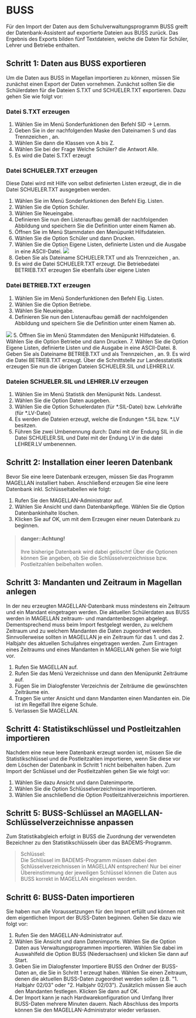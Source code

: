 # BUSS
Für den Import der Daten aus dem Schulverwaltungsprogramm BUSS greift der Datenbank-Assistent auf exportierte Dateien aus BUSS zurück. Das Ergebnis des Exports bilden fünf Textdateien, welche die Daten für Schüler, Lehrer und Betriebe enthalten.

## Schritt 1: Daten aus BUSS exportieren

Um die Daten aus BUSS in Magellan importieren zu können, müssen Sie zunächst einen Export der Daten vornehmen. Zunächst sollten Sie die Schülerdaten für die Dateien S.TXT und SCHUELER.TXT exportieren. Dazu gehen Sie wie folgt vor:

### Datei S.TXT erzeugen
1.	Wählen Sie im Menü Sonderfunktionen den Befehl SID -> Lernm.
2.	Geben Sie in der nachfolgenden Maske den Dateinamen S und das Trennzeichen , an.
3.	Wählen Sie dann die Klassen von A bis Z.
4.	Wählen Sie bei der Frage Welche Schüler? die Antwort Alle.
5.	Es wird die Datei S.TXT erzeugt


### Datei SCHUELER.TXT erzeugen
Diese Datei wird mit Hilfe von selbst definierten Listen erzeugt, die in die Datei SCHUELER.TXT ausgegeben werden.
1.	Wählen Sie im Menü Sonderfunktionen den Befehl Eig. Listen.
2.	Wählen Sie die Option Schüler.
3.	Wählen Sie Neueingabe.
4.	Definieren Sie nun den Listenaufbau gemäß der nachfolgenden Abbildung und speichern Sie die Definition unter einem Namen ab.
5.	Öffnen Sie im Menü Stammdaten den Menüpunkt Hilfsdateien.
6.	Wählen Sie die Option Schüler und dann Drucken.
7.	Wählen Sie die Option Eigene Listen, definierte Listen und die Ausgabe in eine ASCII-Datei. 
![ ](assets/images/importe/buss-1.png)
8.	Geben Sie als Dateiname SCHUELER.TXT und als Trennzeichen , an.
9.	Es wird die Datei SCHUELER.TXT erzeugt.
Die Betriebedatei BETRIEB.TXT erzeugen Sie ebenfalls über eigene Listen

### Datei BETRIEB.TXT erzeugen
1.	Wählen Sie im Menü Sonderfunktionen den Befehl Eig. Listen.
2.	Wählen Sie die Option Betriebe.
3.	Wählen Sie Neueingabe.
4.	Definieren Sie nun den Listenaufbau gemäß der nachfolgenden Abbildung und speichern Sie die Definition unter einem Namen ab.

![ ](assets/images/importe/buss-2.png)
5.	Öffnen Sie im Menü Stammdaten den Menüpunkt Hilfsdateien.
6.	Wählen Sie die Option Betriebe und dann Drucken.
7.	Wählen Sie die Option Eigene Listen, definierte Listen und die Ausgabe in eine ASCII-Datei.
8.	Geben Sie als Dateiname BETRIEB.TXT und als Trennzeichen , an.
9.	Es wird die Datei BETRIEB.TXT erzeugt.
Über die Schnittstelle zur Landesstatistik erzeugen Sie nun die übrigen Dateien SCHUELER.SIL und LEHRER.LV.

### Dateien SCHUELER.SIL und LEHRER.LV erzeugen
1.	Wählen Sie im Menü Statistik den Menüpunkt Nds. Landesst.
2.	Wählen Sie die Option Daten ausgeben.
3.	Wählen Sie die Option Schuelerdaten (für *.SIL-Datei) bzw. Lehrkräfte (für *.LV-Datei)
4.	Es werden die Dateien erzeugt, welche die Endungen *.SIL bzw. *.LV besitzen.
5.	Führen Sie zwei Umbenennung durch: Datei mit der Endung SIL in die Datei SCHUELER.SIL und Datei mit der Endung LV in die datei LEHRER.LV umbenennen.

## Schritt 2: Installation einer leeren Datenbank

Bevor Sie eine leere Datenbank erzeugen, müssen Sie das Programm MAGELLAN installiert haben. Anschließend erzeugen Sie eine leere Datenbank inkl. Schlüsseltabellen wie folgt:
1.	Rufen Sie den MAGELLAN-Administrator auf.
2.	Wählen Sie Ansicht und dann Datenbankpflege. Wählen Sie die Option Datenbankinhalte löschen.
3.	Klicken Sie auf OK, um mit dem Erzeugen einer neuen Datenbank zu beginnen. 

> #### danger::Achtung!
>
> Ihre bisherige Datenbank wird dabei gelöscht! Über die Optionen können Sie angeben, ob Sie die Schlüsselverzeichnisse bzw. Postleitzahlen beibehalten wollen.

## Schritt 3: Mandanten und Zeitraum in Magellan anlegen

In der neu erzeugten MAGELLAN-Datenbank muss mindestens ein Zeitraum und ein Mandant eingetragen werden. Die aktuellen Schülerdaten aus BUSS werden in MAGELLAN zeitraum- und mandantenbezogen abgelegt. Dementsprechend muss beim Import festgelegt werden, zu welchem Zeitraum  und zu welchem Mandanten die Daten zugeordnet werden. Sinnvollerweise sollten in MAGELLAN je ein Zeitraum für das 1. und das 2. Halbjahr des aktuellen Schuljahres eingetragen werden. Zum Eintragen eines Zeitraums und eines Mandanten in MAGELLAN gehen Sie wie folgt vor.
1.	Rufen Sie MAGELLAN auf.
2.	Rufen Sie das Menü Verzeichnisse und dann den Menüpunkt Zeiträume auf.
3.	Fügen Sie im Dialogfenster Verzeichnis der Zeiträume die gewünschten Zeiträume ein.
4.	Tragen Sie unter Ansicht und dann Mandanten einen Mandanten ein. Die ist im Regelfall Ihre eigene Schule.
5.	Verlassen Sie MAGELLAN.


## Schritt 4: Statistikschlüssel und Postleitzahlen importieren

Nachdem eine neue leere Datenbank erzeugt worden ist, müssen Sie die Statistikschlüssel und die Postleitzahlen importieren, wenn Sie diese vor dem Löschen der Datenbank in Schritt 1 nicht beibehalten haben. Zum Import der Schlüssel und der Postleitzahlen gehen Sie wie folgt vor:
1.	Wählen Sie dazu Ansicht und dann Datenimporte. 
2.	Wählen Sie die Option Schlüsselverzeichnisse importieren.
3.	Wählen Sie anschließend die Option Postleitzahlverzeichnis importieren.

## Schritt 5: BUSS-Schlüssel an MAGELLAN-Schlüsselverzeichnisse anpassen

Zum Statistikabgleich erfolgt in BUSS die Zuordnung der verwendeten Bezeichner zu den Statistikschlüsseln über das BADEMS-Programm. 

>Schlüssel:<br>
Die Schlüssel im BADEMS-Programm müssen dabei den Schlüsselverzeichnissen in MAGELLAN entsprechen! Nur bei einer Übereinstimmung der jeweiligen Schlüssel können die Daten aus BUSS korrekt in MAGELLAN eingelesen werden.

## Schritt 6: BUSS-Daten importieren

Sie haben nun alle Voraussetzungen für den Import erfüllt und können mit dem eigentlichen Import der BUSS-Daten beginnen. Gehen Sie dazu wie folgt vor:

1.	Rufen Sie den MAGELLAN-Administrator auf.
2.	Wählen Sie Ansicht und dann Datenimporte. Wählen Sie die Option Daten aus Verwaltungsprogrammen importieren. Wählen Sie dabei im Auswahlfeld die Option BUSS (Niedersachsen) und klicken Sie dann auf Start.
3.	Geben Sie im Dialogfenster Importiere BUSS den Ordner der BUSS-Daten an, die Sie in Schritt 1 erzeugt haben. Wählen Sie einen Zeitraum, denen die aktuellen BUSS-Daten zugeordnet werden sollen (z.B. "1. Halbjahr 02/03" oder "2. Halbjahr 02/03"). Zusätzlich müssen Sie auch den Mandanten festlegen. Klicken Sie dann auf OK.
4.	Der Import kann je nach Hardwarekonfiguration und Umfang Ihrer BUSS-Daten mehrere Minuten dauern. Nach Abschluss des Imports können Sie den MAGELLAN-Administrator wieder verlassen.
